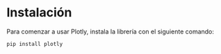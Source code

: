 # Instalación

Para comenzar a usar Plotly, instala la librería con el siguiente comando:

```bash
pip install plotly
```